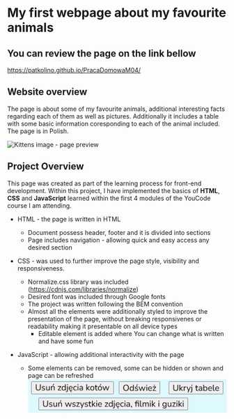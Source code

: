 # My first webpage about my favourite animals

## You can review the page on the link bellow
https://patkolino.github.io/PracaDomowaM04/

## Website overview
The page is about some of my favourite animals, additional interesting facts regarding each of them as well as pictures. Additionally it includes a table with some basic information coresponding to each of the animal included. The page is in Polish. 

![Kittens image - page preview](/images/KittiesPreview.png)

## Project Overview
This page was created as part of the learning process for front-end development. Within this project, I have implemented the basics of **HTML**, **CSS** and **JavaScript** learned within the first 4 modules of the YouCode course I am attending. 

- HTML - the page is written in HTML
  - Document possess header, footer and it is divided into sections
  - Page includes navigation - allowing quick and easy access any desired section

- CSS - was used to further improve the page style, visibility and responsiveness.
  - Normalize.css library was included (https://cdnjs.com/libraries/normalize)
  - Desired font was included through Google fonts
  - The project was written following the BEM convention
  - Almost all the elements were additionally styled to improve the presentation of the page, without breaking responsivenes or readability making it presentable on all device types
    - Editable element is added where You can change what is written and have some fun

- JavaScript - allowing additional interactivity with the page
  - Some elements can be removed, some can be hidden or shown and page can be refreshed
![Buttons](images/Buttons.png)